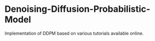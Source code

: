 # Denoising-Diffusion-Probabilistic-Model
Implementation of DDPM based on various tutorials available online.
